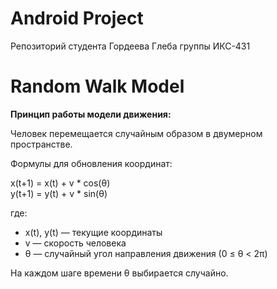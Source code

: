 # Android Project
Репозиторий студента Гордеева Глеба группы ИКС-431

# Random Walk Model

**Принцип работы модели движения:**

Человек перемещается случайным образом в двумерном пространстве.  

Формулы для обновления координат:

x(t+1) = x(t) + v * cos(θ)  
y(t+1) = y(t) + v * sin(θ)  

где:  
- x(t), y(t) — текущие координаты  
- v — скорость человека  
- θ — случайный угол направления движения (0 ≤ θ < 2π)

На каждом шаге времени θ выбирается случайно.
